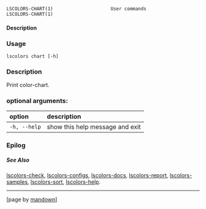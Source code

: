 	LSCOLORS-CHART(1)                     User commands                     LSCOLORS-CHART(1)

#### Description

### Usage

```
lscolors chart [-h]
```

### Description

Print color-chart.

### optional arguments:
| option | description |
|:------ |:----------- |
| `-h, --help` | show this help message and exit |

### Epilog

##### See Also

[lscolors-check](check.md), [lscolors-configs](configs.md), [lscolors-docs](docs.md), [lscolors-report](report.md), [lscolors-samples](samples.md), [lscolors-sort](sort.md), [lscolors-help](help.md).

----------------------------------------------------------
[page by [mandown](https://github.com/russellane/mandown)]
